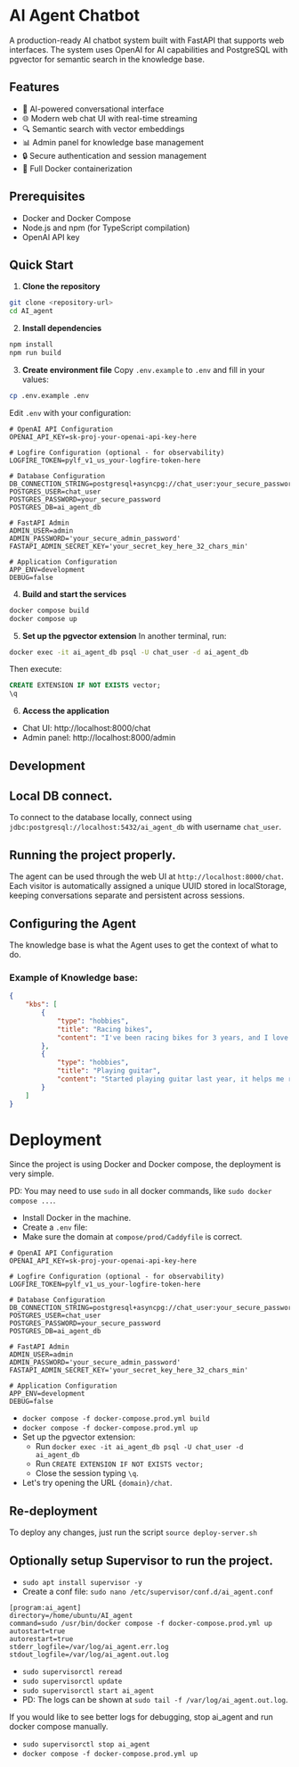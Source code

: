 # AI Agent Chatbot

A production-ready AI chatbot system built with FastAPI that supports web interfaces. The system uses OpenAI for AI capabilities and PostgreSQL with pgvector for semantic search in the knowledge base.

## Features

- 🤖 AI-powered conversational interface
- 🌐 Modern web chat UI with real-time streaming
- 🔍 Semantic search with vector embeddings
- 📊 Admin panel for knowledge base management
- 🔒 Secure authentication and session management
- 🐳 Full Docker containerization

## Prerequisites

- Docker and Docker Compose
- Node.js and npm (for TypeScript compilation)
- OpenAI API key

## Quick Start

1. **Clone the repository**
```bash
git clone <repository-url>
cd AI_agent
```

2. **Install dependencies**
```bash
npm install
npm run build
```

3. **Create environment file**
Copy `.env.example` to `.env` and fill in your values:
```bash
cp .env.example .env
```

Edit `.env` with your configuration:
```dotenv
# OpenAI API Configuration
OPENAI_API_KEY=sk-proj-your-openai-api-key-here

# Logfire Configuration (optional - for observability)
LOGFIRE_TOKEN=pylf_v1_us_your-logfire-token-here

# Database Configuration
DB_CONNECTION_STRING=postgresql+asyncpg://chat_user:your_secure_password@db/ai_agent_db
POSTGRES_USER=chat_user
POSTGRES_PASSWORD=your_secure_password
POSTGRES_DB=ai_agent_db

# FastAPI Admin
ADMIN_USER=admin
ADMIN_PASSWORD='your_secure_admin_password'
FASTAPI_ADMIN_SECRET_KEY='your_secret_key_here_32_chars_min'

# Application Configuration
APP_ENV=development
DEBUG=false
```

4. **Build and start the services**
```bash
docker compose build
docker compose up
```

5. **Set up the pgvector extension**
In another terminal, run:
```bash
docker exec -it ai_agent_db psql -U chat_user -d ai_agent_db
```
Then execute:
```sql
CREATE EXTENSION IF NOT EXISTS vector;
\q
```

6. **Access the application**
- Chat UI: http://localhost:8000/chat
- Admin panel: http://localhost:8000/admin

## Development


## Local DB connect.

To connect to the database locally, connect using `jdbc:postgresql://localhost:5432/ai_agent_db` with username `chat_user`.

## Running the project properly.

The agent can be used through the web UI at `http://localhost:8000/chat`. Each visitor is automatically assigned a unique UUID stored in localStorage, keeping conversations separate and persistent across sessions.

## Configuring the Agent

The knowledge base is what the Agent uses to get the context of what to do.

### Example of Knowledge base:

```json
{
    "kbs": [
        {
            "type": "hobbies",
            "title": "Racing bikes",
            "content": "I've been racing bikes for 3 years, and I love the adrenaline rush."
        },
        {
            "type": "hobbies",
            "title": "Playing guitar",
            "content": "Started playing guitar last year, it helps me relax after work."
        }
    ]
}
```


# Deployment

Since the project is using Docker and Docker compose, the deployment is very simple.

PD: You may need to use `sudo` in all docker commands, like `sudo docker compose ...`.

- Install Docker in the machine.
- Create a `.env` file:
- Make sure the domain at `compose/prod/Caddyfile` is correct.
```dotenv
# OpenAI API Configuration
OPENAI_API_KEY=sk-proj-your-openai-api-key-here

# Logfire Configuration (optional - for observability)
LOGFIRE_TOKEN=pylf_v1_us_your-logfire-token-here

# Database Configuration
DB_CONNECTION_STRING=postgresql+asyncpg://chat_user:your_secure_password@db/ai_agent_db
POSTGRES_USER=chat_user
POSTGRES_PASSWORD=your_secure_password
POSTGRES_DB=ai_agent_db

# FastAPI Admin
ADMIN_USER=admin
ADMIN_PASSWORD='your_secure_admin_password'
FASTAPI_ADMIN_SECRET_KEY='your_secret_key_here_32_chars_min'

# Application Configuration
APP_ENV=development
DEBUG=false
```

- `docker compose -f docker-compose.prod.yml build`
- `docker compose -f docker-compose.prod.yml up`
- Set up the pgvector extension:
  - Run `docker exec -it ai_agent_db psql -U chat_user -d ai_agent_db`
  - Run `CREATE EXTENSION IF NOT EXISTS vector;`
  - Close the session typing `\q`.
- Let's try opening the URL `{domain}/chat`.

## Re-deployment
To deploy any changes, just run the script `source deploy-server.sh`

## Optionally setup Supervisor to run the project.

- `sudo apt install supervisor -y`
- Create a conf file: `sudo nano /etc/supervisor/conf.d/ai_agent.conf`
```
[program:ai_agent]
directory=/home/ubuntu/AI_agent
command=sudo /usr/bin/docker compose -f docker-compose.prod.yml up
autostart=true
autorestart=true
stderr_logfile=/var/log/ai_agent.err.log
stdout_logfile=/var/log/ai_agent.out.log
```
- `sudo supervisorctl reread`
- `sudo supervisorctl update`
- `sudo supervisorctl start ai_agent`
- PD: The logs can be shown at `sudo tail -f /var/log/ai_agent.out.log`.

If you would like to see better logs for debugging, stop ai_agent
and run docker compose manually.
- `sudo supervisorctl stop ai_agent`
- `docker compose -f docker-compose.prod.yml up`
